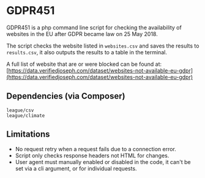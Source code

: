 # GDPR451
GDPR451 is a php command line script for checking the availability of websites in the EU after GDPR became law on 25 May 2018.

The script checks the website listed in `websites.csv` and saves the results to `results.csv`, it also outputs the results to a table in the terminal.

A full list of website that are or were blocked can be found at: [https://data.verifiedjoseph.com/dataset/websites-not-available-eu-gdpr](https://data.verifiedjoseph.com/dataset/websites-not-available-eu-gdpr)

## Dependencies (via Composer)
```
league/csv
league/climate
```
## Limitations
- No request retry when a request fails due to a connection error.
- Script only checks response headers not HTML for changes.
- User agent must manually enabled or disabled in the code, it can't be set via a cli argument, or for individual requests.

